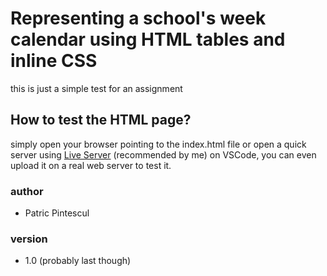 # Representing a school's week calendar using HTML tables and inline CSS

this is just a simple test for an assignment

## How to test the HTML page?

simply open your browser pointing to the index.html file or open a quick server using [Live Server](https://marketplace.visualstudio.com/items?itemName=ritwickdey.LiveServer) (recommended by me) on VSCode, you can even upload it on a real web server to test it.

### author

- Patric Pintescul

### version

- 1.0 (probably last though)
